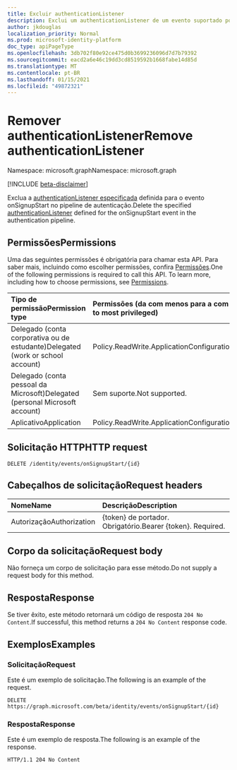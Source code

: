 ```yaml
---
title: Excluir authenticationListener
description: Exclui um authenticationListener de um evento suportado por um authenticationEventsPolicy.
author: jkdouglas
localization_priority: Normal
ms.prod: microsoft-identity-platform
doc_type: apiPageType
ms.openlocfilehash: 3db702f80e92ce475d0b3699236096d7d7b79392
ms.sourcegitcommit: eacd2a6e46c19dd3cd8519592b1668fabe14d85d
ms.translationtype: MT
ms.contentlocale: pt-BR
ms.lasthandoff: 01/15/2021
ms.locfileid: "49872321"
---
```

# <a name="remove-authenticationlistener"></a><span data-ttu-id="38946-103">Remover authenticationListener</span><span class="sxs-lookup"><span data-stu-id="38946-103">Remove authenticationListener</span></span>

<span data-ttu-id="38946-104">Namespace: microsoft.graph</span><span class="sxs-lookup"><span data-stu-id="38946-104">Namespace: microsoft.graph</span></span>

[!INCLUDE [beta-disclaimer](../../includes/beta-disclaimer.md)]

<span data-ttu-id="38946-105">Exclua a [authenticationListener especificada](../resources/authenticationlistener.md) definida para o evento onSignupStart no pipeline de autenticação.</span><span class="sxs-lookup"><span data-stu-id="38946-105">Delete the specified [authenticationListener](../resources/authenticationlistener.md) defined for the onSignupStart event in the authentication pipeline.</span></span>

## <a name="permissions"></a><span data-ttu-id="38946-106">Permissões</span><span class="sxs-lookup"><span data-stu-id="38946-106">Permissions</span></span>

<span data-ttu-id="38946-p101">Uma das seguintes permissões é obrigatória para chamar esta API. Para saber mais, incluindo como escolher permissões, confira [Permissões](/graph/permissions-reference).</span><span class="sxs-lookup"><span data-stu-id="38946-p101">One of the following permissions is required to call this API. To learn more, including how to choose permissions, see [Permissions](/graph/permissions-reference).</span></span>

|<span data-ttu-id="38946-109">Tipo de permissão</span><span class="sxs-lookup"><span data-stu-id="38946-109">Permission type</span></span>|<span data-ttu-id="38946-110">Permissões (da com menos para a com mais privilégios)</span><span class="sxs-lookup"><span data-stu-id="38946-110">Permissions (from least to most privileged)</span></span>|
|:---|:---|
|<span data-ttu-id="38946-111">Delegado (conta corporativa ou de estudante)</span><span class="sxs-lookup"><span data-stu-id="38946-111">Delegated (work or school account)</span></span>|<span data-ttu-id="38946-112">Policy.ReadWrite.ApplicationConfiguration</span><span class="sxs-lookup"><span data-stu-id="38946-112">Policy.ReadWrite.ApplicationConfiguration</span></span>|
|<span data-ttu-id="38946-113">Delegado (conta pessoal da Microsoft)</span><span class="sxs-lookup"><span data-stu-id="38946-113">Delegated (personal Microsoft account)</span></span>|<span data-ttu-id="38946-114">Sem suporte.</span><span class="sxs-lookup"><span data-stu-id="38946-114">Not supported.</span></span>|
|<span data-ttu-id="38946-115">Aplicativo</span><span class="sxs-lookup"><span data-stu-id="38946-115">Application</span></span>|<span data-ttu-id="38946-116">Policy.ReadWrite.ApplicationConfiguration</span><span class="sxs-lookup"><span data-stu-id="38946-116">Policy.ReadWrite.ApplicationConfiguration</span></span>|

## <a name="http-request"></a><span data-ttu-id="38946-117">Solicitação HTTP</span><span class="sxs-lookup"><span data-stu-id="38946-117">HTTP request</span></span>

<!-- {
  "blockType": "ignored"
}
-->

``` http
DELETE /identity/events/onSignupStart/{id}
```

## <a name="request-headers"></a><span data-ttu-id="38946-118">Cabeçalhos de solicitação</span><span class="sxs-lookup"><span data-stu-id="38946-118">Request headers</span></span>

|<span data-ttu-id="38946-119">Nome</span><span class="sxs-lookup"><span data-stu-id="38946-119">Name</span></span>|<span data-ttu-id="38946-120">Descrição</span><span class="sxs-lookup"><span data-stu-id="38946-120">Description</span></span>|
|:---|:---|
|<span data-ttu-id="38946-121">Autorização</span><span class="sxs-lookup"><span data-stu-id="38946-121">Authorization</span></span>|<span data-ttu-id="38946-p102">{token} de portador. Obrigatório.</span><span class="sxs-lookup"><span data-stu-id="38946-p102">Bearer {token}. Required.</span></span>|

## <a name="request-body"></a><span data-ttu-id="38946-124">Corpo da solicitação</span><span class="sxs-lookup"><span data-stu-id="38946-124">Request body</span></span>

<span data-ttu-id="38946-125">Não forneça um corpo de solicitação para esse método.</span><span class="sxs-lookup"><span data-stu-id="38946-125">Do not supply a request body for this method.</span></span>

## <a name="response"></a><span data-ttu-id="38946-126">Resposta</span><span class="sxs-lookup"><span data-stu-id="38946-126">Response</span></span>

<span data-ttu-id="38946-127">Se tiver êxito, este método retornará um código de resposta `204 No Content`.</span><span class="sxs-lookup"><span data-stu-id="38946-127">If successful, this method returns a `204 No Content` response code.</span></span>

## <a name="examples"></a><span data-ttu-id="38946-128">Exemplos</span><span class="sxs-lookup"><span data-stu-id="38946-128">Examples</span></span>

### <a name="request"></a><span data-ttu-id="38946-129">Solicitação</span><span class="sxs-lookup"><span data-stu-id="38946-129">Request</span></span>

<span data-ttu-id="38946-130">Este é um exemplo de solicitação.</span><span class="sxs-lookup"><span data-stu-id="38946-130">The following is an example of the request.</span></span>

<!-- {
  "blockType": "request",
  "name": "delete_onsignupstart_from_authenticationeventspolicy"
}
-->

``` http
DELETE https://graph.microsoft.com/beta/identity/events/onSignupStart/{id}
```

### <a name="response"></a><span data-ttu-id="38946-131">Resposta</span><span class="sxs-lookup"><span data-stu-id="38946-131">Response</span></span>

<span data-ttu-id="38946-132">Este é um exemplo de resposta.</span><span class="sxs-lookup"><span data-stu-id="38946-132">The following is an example of the response.</span></span>

<!-- {
  "blockType": "response",
  "truncated": true
}
-->

``` http
HTTP/1.1 204 No Content
```
